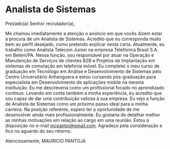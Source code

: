 # Analista de Sistemas


Prezado(a) Senhor recrutador(a), 

Me chamou imediatamente a atenção o anúncio em que vocês dizem estar à procura de um Analista de Sistemas. Acredito que eu corresponda muito bem ao perfil desejado, como pretendo explicar nesta carta. Atualmente, eu trabalho como Analista Telecom Junior na empresa Telefónica Brasil S.A. em Belém/PA. Nessa função, sou responsável por atuar na Operação e Manutenção de Serviços de clientes B2B e Projetos de Implantação em sistemas de comutação em telefonia móvel. Eu completei o meu curso de graduação em Tecnólogo em Análise e Desenvolvimento de Sistemas pelo Centro Universitário Anhanguera e estou cursando pós-graduação para especialista em Desenvolvimento de aplicações mobile na mesma instituição. Eu me descreveria como um profissional focado no aprendizado contínuo. Levando em conta também a minha experiência, eu acredito que sou capaz de dar uma contribuição valiosa à sua empresa. 
Eu vejo a função de Analista de Sistemas como um próximo passo ideal para a minha carreira. Na posição referente, espero ter a oportunidade de me desenvolver ainda mais profissionalmente. Eu gostaria de detalhar melhor as minhas motivações em relação ao cargo em uma reunião. Estou à disposição no e-mail mcpantoj@gmail.com. 
Agradeço pela consideração e fico no aguardo do seu retorno. 

Atenciosamente, 
MAURICIO PANTOJA

